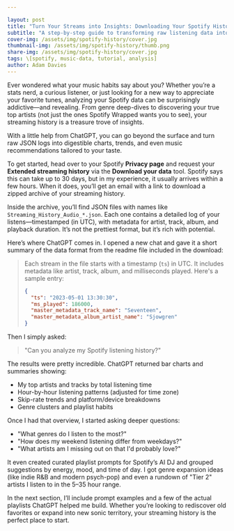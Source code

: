 ```yaml
---

layout: post
title: "Turn Your Streams into Insights: Downloading Your Spotify History & Analyzing It with ChatGPT"
subtitle: "A step-by-step guide to transforming raw listening data into meaningful patterns"
cover-img: /assets/img/spotify-history/cover.jpg
thumbnail-img: /assets/img/spotify-history/thumb.png
share-img: /assets/img/spotify-history/cover.jpg
tags: \[spotify, music-data, tutorial, analysis]
author: Adam Davies
---
```


Ever wondered what your music habits say about you? Whether you’re a stats nerd, a curious listener, or just looking for a new way to appreciate your favorite tunes, analyzing your Spotify data can be surprisingly addictive—and revealing. From genre deep-dives to discovering your true top artists (not just the ones Spotify Wrapped wants you to see), your streaming history is a treasure trove of insights.

With a little help from ChatGPT, you can go beyond the surface and turn raw JSON logs into digestible charts, trends, and even music recommendations tailored to your taste.

To get started, head over to your Spotify **Privacy page** and request your **Extended streaming history** via the **Download your data** tool. Spotify says this can take up to 30 days, but in my experience, it usually arrives within a few hours. When it does, you’ll get an email with a link to download a zipped archive of your streaming history.

Inside the archive, you’ll find JSON files with names like `Streaming_History_Audio_*.json`. Each one contains a detailed log of your listens—timestamped (in UTC), with metadata for artist, track, album, and playback duration. It’s not the prettiest format, but it’s rich with potential.

Here’s where ChatGPT comes in. I opened a new chat and gave it a short summary of the data format from the readme file included in the download:

> Each stream in the file starts with a timestamp (`ts`) in UTC. It includes metadata like artist, track, album, and milliseconds played. Here's a sample entry:
>
> ```json
> {
>   "ts": "2023-05-01 13:30:30",
>   "ms_played": 186000,
>   "master_metadata_track_name": "Seventeen",
>   "master_metadata_album_artist_name": "Sjowgren"
> }
> ```

Then I simply asked:

> "Can you analyze my Spotify listening history?"

The results were pretty incredible. ChatGPT returned bar charts and summaries showing:

* My top artists and tracks by total listening time
* Hour-by-hour listening patterns (adjusted for time zone)
* Skip-rate trends and platform/device breakdowns
* Genre clusters and playlist habits

Once I had that overview, I started asking deeper questions:

* "What genres do I listen to the most?"
* "How does my weekend listening differ from weekdays?"
* "What artists am I missing out on that I'd probably love?"

It even created curated playlist prompts for Spotify’s AI DJ and grouped suggestions by energy, mood, and time of day. I got genre expansion ideas (like indie R\&B and modern psych-pop) and even a rundown of "Tier 2" artists I listen to in the 5–35 hour range.

In the next section, I’ll include prompt examples and a few of the actual playlists ChatGPT helped me build. Whether you’re looking to rediscover old favorites or expand into new sonic territory, your streaming history is the perfect place to start.
